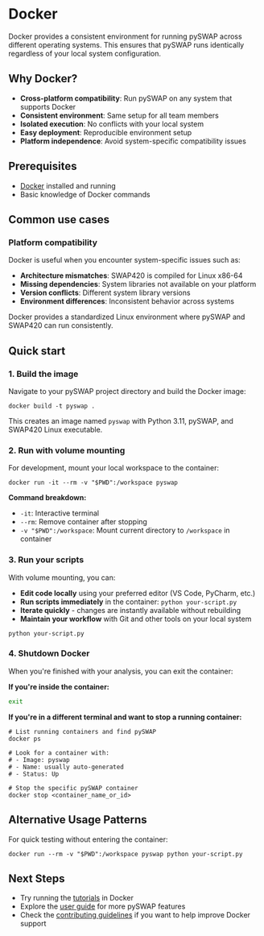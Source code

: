 # Docker

Docker provides a consistent environment for running pySWAP across different operating systems. This ensures that pySWAP runs identically regardless of your local system configuration.

## Why Docker?

- **Cross-platform compatibility**: Run pySWAP on any system that supports Docker
- **Consistent environment**: Same setup for all team members
- **Isolated execution**: No conflicts with your local system
- **Easy deployment**: Reproducible environment setup
- **Platform independence**: Avoid system-specific compatibility issues

## Prerequisites

- [Docker](https://docs.docker.com/get-docker/) installed and running
- Basic knowledge of Docker commands

## Common use cases

### Platform compatibility

Docker is useful when you encounter system-specific issues such as:

- **Architecture mismatches**: SWAP420 is compiled for Linux x86-64
- **Missing dependencies**: System libraries not available on your platform
- **Version conflicts**: Different system library versions
- **Environment differences**: Inconsistent behavior across systems

Docker provides a standardized Linux environment where pySWAP and SWAP420 can run consistently.

## Quick start

### 1. Build the image

Navigate to your pySWAP project directory and build the Docker image:

```shell
docker build -t pyswap .
```

This creates an image named `pyswap` with Python 3.11, pySWAP, and SWAP420 Linux executable.

### 2. Run with volume mounting

For development, mount your local workspace to the container:

```shell
docker run -it --rm -v "$PWD":/workspace pyswap
```

**Command breakdown:**
- `-it`: Interactive terminal
- `--rm`: Remove container after stopping  
- `-v "$PWD":/workspace`: Mount current directory to `/workspace` in container

### 3. Run your scripts

With volume mounting, you can:
- **Edit code locally** using your preferred editor (VS Code, PyCharm, etc.)
- **Run scripts immediately** in the container: `python your-script.py`
- **Iterate quickly** - changes are instantly available without rebuilding
- **Maintain your workflow** with Git and other tools on your local system

```shell
python your-script.py
```

### 4. Shutdown Docker

When you're finished with your analysis, you can exit the container:

**If you're inside the container:**
```bash
exit
```

**If you're in a different terminal and want to stop a running container:**
```shell
# List running containers and find pySWAP
docker ps

# Look for a container with:
# - Image: pyswap
# - Name: usually auto-generated
# - Status: Up

# Stop the specific pySWAP container
docker stop <container_name_or_id>
```

## Alternative Usage Patterns

For quick testing without entering the container:

```shell
docker run --rm -v "$PWD":/workspace pyswap python your-script.py
```

## Next Steps

- Try running the [tutorials](/tutorials/) in Docker
- Explore the [user guide](/user-guide/) for more pySWAP features
- Check the [contributing guidelines](/contributing/) if you want to help improve Docker support
